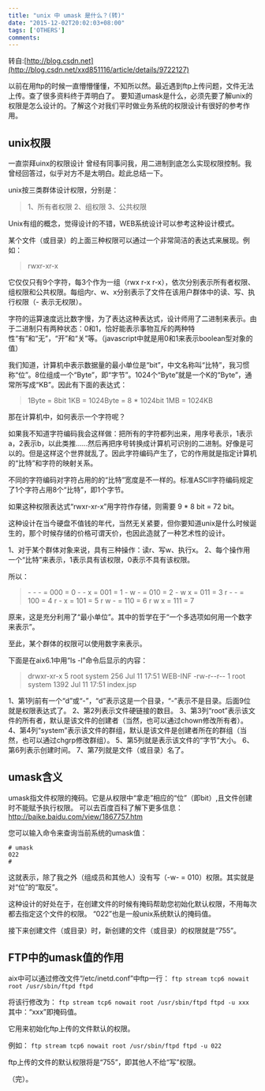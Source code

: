 ```yaml
---
title: "unix 中 umask 是什么？(转)"
date: "2015-12-02T20:02:03+08:00"
tags: ['OTHERS']
comments: 
---
```



转自:[http://blog.csdn.net](http://blog.csdn.net/xxd851116/article/details/9722127) 

以前在用ftp的时候一直懵懵懂懂，不知所以然。最近遇到ftp上传问题，文件无法上传。查了很多资料终于弄明白了。
要知道umask是什么，必须先要了解unix的权限是怎么设计的。了解这个对我们平时做业务系统的权限设计有很好的参考作用。


## unix权限
一直崇拜uinx的权限设计
曾经有同事问我，用二进制到底怎么实现权限控制。我曾经回答过，似乎对方不是太明白。趁此总结一下。

unix按三类群体设计权限，分别是：
> 1、所有者权限
2、组权限
3、公共权限

Unix有组的概念，觉得设计的不错，WEB系统设计可以参考这种设计模式。

某个文件（或目录）的上面三种权限可以通过一个非常简洁的表达式来展现。例如：
> rwxr-xr-x

它仅仅只有9个字符，每3个作为一组（rwx r-x r-x），依次分别表示所有者权限、组权限和公共权限。每组内r、w、x分别表示了文件在该用户群体中的读、写、执行权限（- 表示无权限）。

字符的运算速度远比数字慢，为了表达这种表达式，设计师用了二进制来表示。由于二进制只有两种状态：0和1，恰好能表示事物互斥的两种特性“有”和“无”，“开”和“关”等。（javascript中就是用0和1来表示boolean型对象的值）

我们知道，计算机中表示数据量的最小单位是“bit”，中文名称叫“比特”，我习惯称“位”。8位组成一个“Byte”，即“字节”。1024个“Byte”就是一个K的“Byte”，通常所写成“KB”。因此有下面的表达式：
> 1Byte =  8bit
1KB = 1024Byte = 8 * 1024bit
1MB = 1024KB

那在计算机中，如何表示一个字符呢？


如果我不知道字符编码我会这样做：把所有的字符都列出来，用序号表示，1表示a，2表示b，以此类推......然后再把序号转换成计算机可识别的二进制。好像是可以的。但是这样这个世界就乱了。因此字符编码产生了，它的作用就是指定计算机的“比特”和字符的映射关系。

不同的字符编码对字符占用的的“比特”宽度是不一样的。标准ASCII字符编码规定了1个字符占用8个“比特”，即1个字节。

如果这种权限表达式“rwxr-xr-x”用字符作存储，则需要 9 * 8 bit = 72 bit。

这种设计在当今硬盘不值钱的年代，当然无关紧要，但你要知道unix是什么时候诞生的，那个时候存储的价格可谓天价，也因此造就了一种艺术性的设计。

1、对于某个群体对象来说，具有三种操作：读r、写w、执行x。
2、每个操作用一个“比特”来表示，1表示具有该权限，0表示不具有该权限。

所以：
> \- \- \- = 000 = 0
\- \- x = 001 = 1
\- w \- = 010 = 2
\- w x = 011 = 3
r - - = 100 = 4
r - x = 101 = 5
r w - = 110 = 6
r w x = 111 = 7

原来，这是充分利用了“最小单位”。其中的哲学在于“一个多选项如何用一个数字来表示”。

至此，某个群体的权限可以使用数字来表示。

下面是在aix6.1中用“ls -l”命令后显示的内容：
>drwxr-xr-x    5 root     system          256 Jul 11 17:51 WEB-INF
-rw-r--r--    1 root     system         1392 Jul 11 17:51 index.jsp

1、第1列前有一个“d”或“-”，“d”表示这是一个目录，“-”表示不是目录。后面9位就是权限表达式了。
2、第2列表示文件硬链接的数目。
3、第3列“root”表示该文件的所有者，默认是该文件的创建者（当然，也可以通过chown修改所有者）。
4、第4列“system”表示该文件的群组，默认是该文件是创建者所在的群组（当然，也可以通过chgrp修改群组）。
5、第5列就是表示该文件的“字节”大小。
6、第6列表示创建时间。
7、第7列就是文件（或目录）名了。

## umask含义

umask指文件权限的掩码。它是从权限中“拿走”相应的“位”（即bit）,且文件创建时不能赋予执行权限。
可以去百度百科了解下更多信息：<http://baike.baidu.com/view/1867757.htm>

您可以输入命令来查询当前系统的umask值：
```
# umask
022
#
```
这就表示，除了我之外（组成员和其他人）没有写（-w- = 010）权限。其实就是对“位”的“取反”。

这种设计的好处在于，在创建文件的时候有掩码帮助您初始化默认权限，不用每次都去指定这个文件的权限。
“022”也是一般unix系统默认的掩码值。

接下来创建文件（或目录）时，新创建的文件（或目录）的权限就是“755”。

## FTP中的umask值的作用

aix中可以通过修改文件“/etc/inetd.conf”中ftp一行：
`ftp stream tcp6 nowait root /usr/sbin/ftpd ftpd`

将该行修改为：
`ftp stream tcp6 nowait root /usr/sbin/ftpd ftpd -u xxx`
其中：“xxx”即掩码值。

它用来初始化ftp上传的文件默认的权限。

例如：
`ftp stream tcp6 nowait root /usr/sbin/ftpd ftpd -u 022`

ftp上传的文件的默认权限将是“755”，即其他人不给“写”权限。

（完）。
